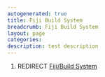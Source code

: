 ```yaml
---
autogenerated: true
title: Fiji Build System
breadcrumb: Fiji Build System
layout: page
categories: 
description: test description
---
```


1.  REDIRECT [Fiji/Build System](Fiji/Build_System "wikilink")

